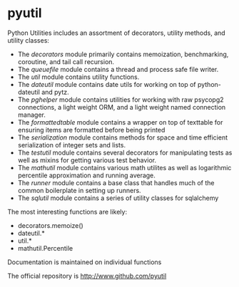 pyutil
======
Python Utilities includes an assortment of decorators, utility methods, and utility classes:
- The _decorators_ module primarily contains memoization, benchmarking, coroutine, and tail call recursion.
- The _queuefile_ module contains a thread and process safe file writer.
- The _util_ module contains utility functions.
- The _dateutil_ module contains date utils for working on top of python-dateutil and pytz.
- The _pghelper_ module contains utilities for working with raw psycopg2 connections, a light weight ORM, and a light weight named connection manager.
- The _formattedtable_ module contains a wrapper on top of texttable for ensuring items are formatted before being printed
- The _serialization_ module contains methods for space and time efficient serialization of integer sets and lists.
- The _testutil_ module contains several decorators for manipulating tests as well as mixins for getting various test behavior.
- The _mathutil_ module contains various math utilites as well as logarithmic percentile approximation and running average.
- The _runner_ module contains a base class that handles much of the common boilerplate in setting up runners.
- The _sqlutil_ module contains a series of utility classes for sqlalchemy

The most interesting functions are likely:
- decorators.memoize()
- dateutil.\*
- util.\*
- mathutil.Percentile

Documentation is maintained on individual functions

The official repository is http://www.github.com/pyutil
